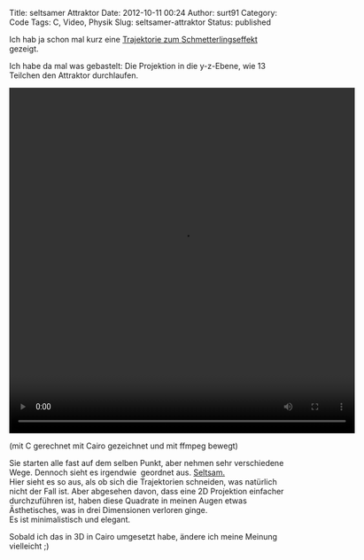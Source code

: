 Title: seltsamer Attraktor
Date: 2012-10-11 00:24
Author: surt91
Category: Code
Tags: C, Video, Physik
Slug: seltsamer-attraktor
Status: published

Ich hab ja schon mal kurz eine [Trajektorie zum
Schmetterlingseffekt]({filename}/schmetterlingseffekt.md)
gezeigt.

Ich habe da mal was gebastelt: Die Projektion in die y-z-Ebene, wie 13
Teilchen den Attraktor durchlaufen.

<video controls="controls" height="624" width="624">
<source src="https://dl.dropbox.com/u/963344/blog/lorenz13yz.m4v" />
<source src="https://dl.dropbox.com/u/963344/blog/lorenz13yz.mp4" type="video/mp4" />
<source src="https://dl.dropbox.com/u/963344/blog/lorenz13yz.webm" type="video/webm" />
</video>

(mit C gerechnet mit Cairo gezeichnet und mit ffmpeg bewegt)

Sie starten alle fast auf dem selben Punkt, aber nehmen sehr
verschiedene Wege. Dennoch sieht es irgendwie  geordnet aus.
[Seltsam.](http://de.wikipedia.org/wiki/Chaosforschung#Der_seltsame_Attraktor)  
Hier sieht es so aus, als ob sich die Trajektorien schneiden, was
natürlich nicht der Fall ist. Aber abgesehen davon, dass eine 2D
Projektion einfacher durchzuführen ist, haben diese Quadrate in meinen
Augen etwas Ästhetisches, was in drei Dimensionen verloren ginge.  
Es ist minimalistisch und elegant.

Sobald ich das in 3D in Cairo umgesetzt habe, ändere ich meine Meinung
vielleicht ;)
